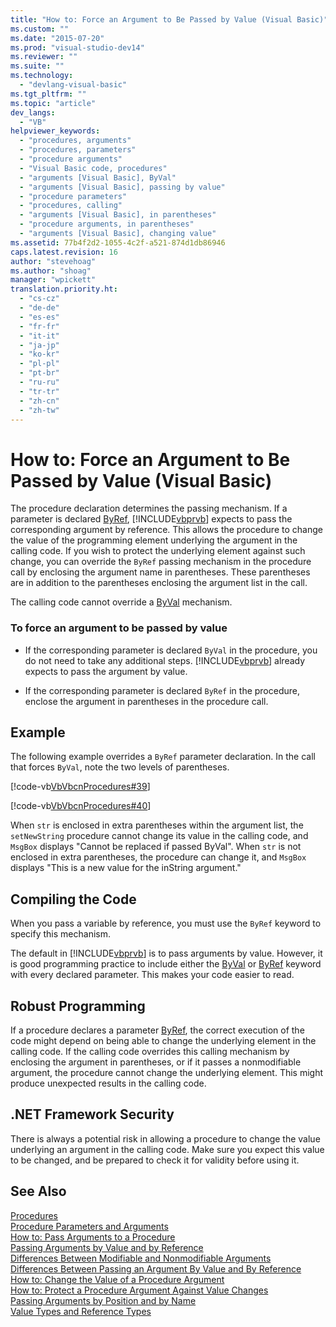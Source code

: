 ```yaml
---
title: "How to: Force an Argument to Be Passed by Value (Visual Basic)"
ms.custom: ""
ms.date: "2015-07-20"
ms.prod: "visual-studio-dev14"
ms.reviewer: ""
ms.suite: ""
ms.technology: 
  - "devlang-visual-basic"
ms.tgt_pltfrm: ""
ms.topic: "article"
dev_langs: 
  - "VB"
helpviewer_keywords: 
  - "procedures, arguments"
  - "procedures, parameters"
  - "procedure arguments"
  - "Visual Basic code, procedures"
  - "arguments [Visual Basic], ByVal"
  - "arguments [Visual Basic], passing by value"
  - "procedure parameters"
  - "procedures, calling"
  - "arguments [Visual Basic], in parentheses"
  - "procedure arguments, in parentheses"
  - "arguments [Visual Basic], changing value"
ms.assetid: 77b4f2d2-1055-4c2f-a521-874d1db86946
caps.latest.revision: 16
author: "stevehoag"
ms.author: "shoag"
manager: "wpickett"
translation.priority.ht: 
  - "cs-cz"
  - "de-de"
  - "es-es"
  - "fr-fr"
  - "it-it"
  - "ja-jp"
  - "ko-kr"
  - "pl-pl"
  - "pt-br"
  - "ru-ru"
  - "tr-tr"
  - "zh-cn"
  - "zh-tw"
---
```

# How to: Force an Argument to Be Passed by Value (Visual Basic)
The procedure declaration determines the passing mechanism. If a parameter is declared [ByRef](../../../visual-basic/language-reference/modifiers/byref.md), [!INCLUDE[vbprvb](../../../csharp/programming-guide/concepts/linq/includes/vbprvb_md.md)] expects to pass the corresponding argument by reference. This allows the procedure to change the value of the programming element underlying the argument in the calling code. If you wish to protect the underlying element against such change, you can override the `ByRef` passing mechanism in the procedure call by enclosing the argument name in parentheses. These parentheses are in addition to the parentheses enclosing the argument list in the call.  
  
 The calling code cannot override a [ByVal](../../../visual-basic/language-reference/modifiers/byval.md) mechanism.  
  
### To force an argument to be passed by value  
  
-   If the corresponding parameter is declared `ByVal` in the procedure, you do not need to take any additional steps. [!INCLUDE[vbprvb](../../../csharp/programming-guide/concepts/linq/includes/vbprvb_md.md)] already expects to pass the argument by value.  
  
-   If the corresponding parameter is declared `ByRef` in the procedure, enclose the argument in parentheses in the procedure call.  
  
## Example  
 The following example overrides a `ByRef` parameter declaration. In the call that forces `ByVal`, note the two levels of parentheses.  
  
 [!code-vb[VbVbcnProcedures#39](../../../visual-basic/language-reference/procedures/codesnippet/VisualBasic/how-to-force-an-argument-to-be-passed-by-value_1.vb)]  
  
 [!code-vb[VbVbcnProcedures#40](../../../visual-basic/language-reference/procedures/codesnippet/VisualBasic/how-to-force-an-argument-to-be-passed-by-value_2.vb)]  
  
 When `str` is enclosed in extra parentheses within the argument list, the `setNewString` procedure cannot change its value in the calling code, and `MsgBox` displays "Cannot be replaced if passed ByVal". When `str` is not enclosed in extra parentheses, the procedure can change it, and `MsgBox` displays "This is a new value for the inString argument."  
  
## Compiling the Code  
 When you pass a variable by reference, you must use the `ByRef` keyword to specify this mechanism.  
  
 The default in [!INCLUDE[vbprvb](../../../csharp/programming-guide/concepts/linq/includes/vbprvb_md.md)] is to pass arguments by value. However, it is good programming practice to include either the [ByVal](../../../visual-basic/language-reference/modifiers/byval.md) or [ByRef](../../../visual-basic/language-reference/modifiers/byref.md) keyword with every declared parameter. This makes your code easier to read.  
  
## Robust Programming  
 If a procedure declares a parameter [ByRef](../../../visual-basic/language-reference/modifiers/byref.md), the correct execution of the code might depend on being able to change the underlying element in the calling code. If the calling code overrides this calling mechanism by enclosing the argument in parentheses, or if it passes a nonmodifiable argument, the procedure cannot change the underlying element. This might produce unexpected results in the calling code.  
  
## .NET Framework Security  
 There is always a potential risk in allowing a procedure to change the value underlying an argument in the calling code. Make sure you expect this value to be changed, and be prepared to check it for validity before using it.  
  
## See Also  
 [Procedures](../../../visual-basic/language-reference/procedures/index.md)   
 [Procedure Parameters and Arguments](../../../visual-basic/language-reference/procedures/procedure-parameters-and-arguments.md)   
 [How to: Pass Arguments to a Procedure](../../../visual-basic/language-reference/procedures/how-to-pass-arguments-to-a-procedure.md)   
 [Passing Arguments by Value and by Reference](../../../visual-basic/language-reference/procedures/passing-arguments-by-value-and-by-reference.md)   
 [Differences Between Modifiable and Nonmodifiable Arguments](../../../visual-basic/language-reference/procedures/differences-between-modifiable-and-nonmodifiable-arguments.md)   
 [Differences Between Passing an Argument By Value and By Reference](../../../visual-basic/language-reference/procedures/differences-between-passing-an-argument-by-value-and-by-reference.md)   
 [How to: Change the Value of a Procedure Argument](../../../visual-basic/language-reference/procedures/how-to-change-the-value-of-a-procedure-argument.md)   
 [How to: Protect a Procedure Argument Against Value Changes](../../../visual-basic/language-reference/procedures/how-to-protect-a-procedure-argument-against-value-changes.md)   
 [Passing Arguments by Position and by Name](../../../visual-basic/language-reference/procedures/passing-arguments-by-position-and-by-name.md)   
 [Value Types and Reference Types](../../../visual-basic/programming-guide/language-features/data-types/value-types-and-reference-types.md)